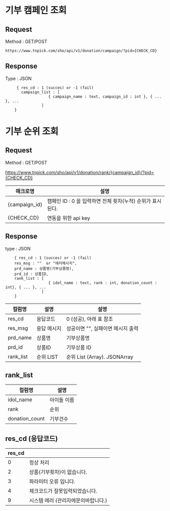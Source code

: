 # 기부 캠페인 조회
## Request
Method : GET/POST

```
https://www.tnpick.com/sho/api/v1/donation/campaign/?pid={CHECK_CD}
```

## Response
Type : JSON
```
     { res_cd : 1 (succes) or -1 (fail)
       campaign_list : [
                   { campaign_name : text, campaign_id : int }, { ... }, ...
                ]
    }
```

# 기부 순위 조회

## Request  

Method : GET/POST

https://www.tnpick.com/sho/api/v1/donation/rank/{campaign_id}/?pid={CHECK_CD}


| 매크로명  | 설명   |
|--|--|
| {campaign_id} | 캠페인 ID : 0 을 입력하면 전체 횟차(누적) 순위가 표시된다.  |
| {CHECK_CD}  | 연동을 위한 api key  |



## Response
type : JSON
```
    { res_cd : 1 (succes) or -1 (fail)
    res_msg : ""  or "에러메시지",
    prd_name : 상품명(기부상품명),
    prd_id : 상품ID,
    rank_list : [
                   { idol_name : text, rank : int, donation_count : int}, { ... }, ...
                ]
    }
```  

| 컬럼명| 설명   | 설명 |
|--|--|--|
| res_cd | 응답코드  | 0 (성공),  아래 표 참조 |
| res_msg | 응답 메시지  | 성공이면 "", 실패이면 메시지 출력
| prd_name | 상품명  | 기부상품명 
| prd_id | 상품ID  | 기부상품 ID
| rank_list | 순위 LIST  | 순위 List (Array). JSONArray



## rank_list

| 컬럼명| 설명   |
|--|--|
| idol_name | 아이돌 이름  |
| rank | 순위  |
| donation_count | 기부건수  |

## res_cd (응답코드)
| res_cd |	|
|--|--|
|0	|정상 처리|
|2	|상품(기부횟차)이 없습니다.|
|3	|파라미터 오류 입니다.|
|4	|체크코드가 잘못입력되었습니다.|
|9	|시스템 에러 (관리자에문의바랍니다.)|


